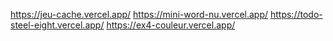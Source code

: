 https://jeu-cache.vercel.app/
https://mini-word-nu.vercel.app/
https://todo-steel-eight.vercel.app/
https://ex4-couleur.vercel.app/
